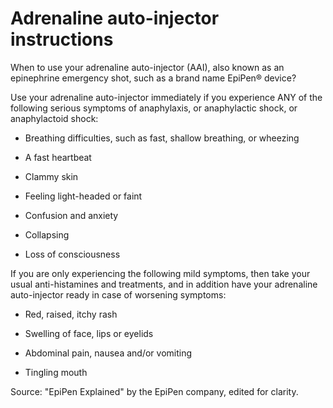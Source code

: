 # Adrenaline auto-injector instructions

When to use your adrenaline auto-injector (AAI), also known as an epinephrine emergency shot, such as a brand name EpiPen® device?

Use your adrenaline auto-injector immediately if you experience ANY of the following serious symptoms of anaphylaxis, or anaphylactic shock, or anaphylactoid shock:

- Breathing difficulties, such as fast, shallow breathing, or wheezing

- A fast heartbeat

- Clammy skin

- Feeling light-headed or faint

- Confusion and anxiety

- Collapsing

- Loss of consciousness

If you are only experiencing the following mild symptoms, then take your usual anti-histamines and treatments, and in addition have your adrenaline auto-injector ready in case of worsening symptoms:

- Red, raised, itchy rash

- Swelling of face, lips or eyelids

- Abdominal pain, nausea and/or vomiting

- Tingling mouth

Source: "EpiPen Explained" by the EpiPen company, edited for clarity.